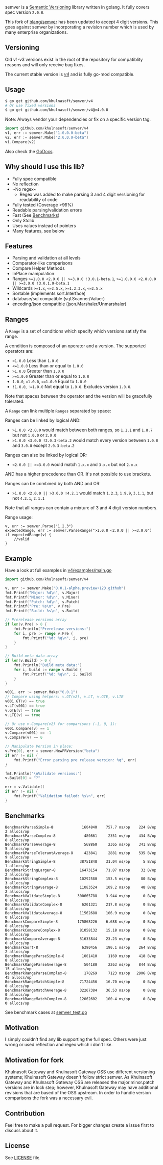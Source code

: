 semver is a [Semantic Versioning](http://semver.org/) library written in golang. It fully covers spec version `2.0.0`.

This fork of [blang/semver](https://github.com/blang/semver) has been updated to accept 4 digit versions. This goes against
semver by incorporating a revision number which is used by many enterprise organizations.

Versioning
----------
Old v1-v3 versions exist in the root of the repository for compatiblity reasons and will only receive bug fixes.

The current stable version is [*v4*](v4/) and is fully go-mod compatible.

Usage
-----
```bash
$ go get github.com/khulnasoft/semver/v4
# Or use fixed versions
$ go get github.com/khulnasoft/semver/v4@v4.0.0
```
Note: Always vendor your dependencies or fix on a specific version tag.

```go
import github.com/khulnasoft/semver/v4
v1, err := semver.Make("1.0.0.0-beta")
v2, err := semver.Make("2.0.0.0-beta")
v1.Compare(v2)
```

Also check the [GoDocs](http://godoc.org/github.com/blang/semver/v4).

Why should I use this lib?
-----

- Fully spec compatible
- No reflection
- ~No regex~
  - Regex was added to make parsing 3 and 4 digit versioning for readability of code
- Fully tested (Coverage >99%)
- Readable parsing/validation errors
- Fast (See [Benchmarks](#benchmarks))
- Only Stdlib
- Uses values instead of pointers
- Many features, see below


Features
-----

- Parsing and validation at all levels
- Comparator-like comparisons
- Compare Helper Methods
- InPlace manipulation
- Ranges `>=1.0.0 <2.0.0 || >=3.0.0 !3.0.1-beta.1`, `>=1.0.0.0 <2.0.0.0 || >=3.0.0 !3.0.1.0-beta.1`
- Wildcards `>=1.x`, `<=2.5.x`, `>=1.2.3.x`, `<=2.5.x`
- Sortable (implements sort.Interface)
- database/sql compatible (sql.Scanner/Valuer)
- encoding/json compatible (json.Marshaler/Unmarshaler)

Ranges
------

A `Range` is a set of conditions which specify which versions satisfy the range.

A condition is composed of an operator and a version. The supported operators are:

- `<1.0.0` Less than `1.0.0`
- `<=1.0.0` Less than or equal to `1.0.0`
- `>1.0.0` Greater than `1.0.0`
- `>=1.0.0` Greater than or equal to `1.0.0`
- `1.0.0`, `=1.0.0`, `==1.0.0` Equal to `1.0.0`
- `!1.0.0`, `!=1.0.0` Not equal to `1.0.0`. Excludes version `1.0.0`.

Note that spaces between the operator and the version will be gracefully tolerated.

A `Range` can link multiple `Ranges` separated by space:

Ranges can be linked by logical AND:

  - `>1.0.0 <2.0.0` would match between both ranges, so `1.1.1` and `1.8.7` but not `1.0.0` or `2.0.0`
  - `>1.0.0 <3.0.0 !2.0.3-beta.2` would match every version between `1.0.0` and `3.0.0` except `2.0.3-beta.2`

Ranges can also be linked by logical OR:

  - `<2.0.0 || >=3.0.0` would match `1.x.x` and `3.x.x` but not `2.x.x`

AND has a higher precedence than OR. It's not possible to use brackets.

Ranges can be combined by both AND and OR

  - `>1.0.0 <2.0.0 || >3.0.0 !4.2.1` would match `1.2.3`, `1.9.9`, `3.1.1`, but not `4.2.1`, `2.1.1`

Note that all ranges can contain a mixture of 3 and 4 digit version numbers.

Range usage:

```
v, err := semver.Parse("1.2.3")
expectedRange, err := semver.ParseRange(">1.0.0 <2.0.0 || >=3.0.0")
if expectedRange(v) {
    //valid
}

```

Example
-----

Have a look at full examples in [v4/examples/main.go](v4/examples/main.go)

```go
import github.com/khulnasoft/semver/v4

v, err := semver.Make("0.0.1-alpha.preview+123.github")
fmt.Printf("Major: %d\n", v.Major)
fmt.Printf("Minor: %d\n", v.Minor)
fmt.Printf("Patch: %d\n", v.Patch)
fmt.Printf("Pre: %s\n", v.Pre)
fmt.Printf("Build: %s\n", v.Build)

// Prerelease versions array
if len(v.Pre) > 0 {
    fmt.Println("Prerelease versions:")
    for i, pre := range v.Pre {
        fmt.Printf("%d: %q\n", i, pre)
    }
}

// Build meta data array
if len(v.Build) > 0 {
    fmt.Println("Build meta data:")
    for i, build := range v.Build {
        fmt.Printf("%d: %q\n", i, build)
    }
}

v001, err := semver.Make("0.0.1")
// Compare using helpers: v.GT(v2), v.LT, v.GTE, v.LTE
v001.GT(v) == true
v.LT(v001) == true
v.GTE(v) == true
v.LTE(v) == true

// Or use v.Compare(v2) for comparisons (-1, 0, 1):
v001.Compare(v) == 1
v.Compare(v001) == -1
v.Compare(v) == 0

// Manipulate Version in place:
v.Pre[0], err = semver.NewPRVersion("beta")
if err != nil {
    fmt.Printf("Error parsing pre release version: %q", err)
}

fmt.Println("\nValidate versions:")
v.Build[0] = "?"

err = v.Validate()
if err != nil {
    fmt.Printf("Validation failed: %s\n", err)
}
```


Benchmarks
-----

    BenchmarkParseSimple-8             1604840    757.7 ns/op    224 B/op   2 allocs/op
    BenchmarkParseComplex-8             480861     2351 ns/op    434 B/op   8 allocs/op
    BenchmarkParseAverage-8             568860     2365 ns/op    341 B/op   5 allocs/op
    BenchmarkParseTolerantAverage-8     423841     2881 ns/op    535 B/op   9 allocs/op
    BenchmarkStringSimple-8           38751848    31.04 ns/op      5 B/op   1 allocs/op
    BenchmarkStringLarger-8           16473154    71.87 ns/op     32 B/op   2 allocs/op
    BenchmarkStringComplex-8          10292580    153.5 ns/op     80 B/op   3 allocs/op
    BenchmarkStringAverage-8          11083524    109.2 ns/op     48 B/op   2 allocs/op
    BenchmarkValidateSimple-8        300665788    3.944 ns/op      0 B/op   0 allocs/op
    BenchmarkValidateComplex-8         6201321    217.8 ns/op      0 B/op   0 allocs/op
    BenchmarkValidateAverage-8        11562688    106.9 ns/op      0 B/op   0 allocs/op
    BenchmarkCompareSimple-8         175868226    6.688 ns/op      0 B/op   0 allocs/op
    BenchmarkCompareComplex-8         81058132    15.18 ns/op      0 B/op   0 allocs/op
    BenchmarkCompareAverage-8         51633844    23.23 ns/op      0 B/op   0 allocs/op
    BenchmarkSort-8                    6390456    190.1 ns/op    264 B/op   2 allocs/op
    BenchmarkRangeParseSimple-8        1061410     1169 ns/op    418 B/op   8 allocs/op
    BenchmarkRangeParseAverage-8        504180     2263 ns/op    844 B/op  15 allocs/op
    BenchmarkRangeParseComplex-8        170269     7123 ns/op   2906 B/op  45 allocs/op
    BenchmarkRangeMatchSimple-8       71724456    16.70 ns/op      0 B/op   0 allocs/op
    BenchmarkRangeMatchAverage-8      32207384    36.53 ns/op      0 B/op   0 allocs/op
    BenchmarkRangeMatchComplex-8      12062602    100.4 ns/op      0 B/op   0 allocs/op

See benchmark cases at [semver_test.go](semver_test.go)


Motivation
-----

I simply couldn't find any lib supporting the full spec. Others were just wrong or used reflection and regex which i don't like.

Motivation for fork
-----

Khulnasoft Gateway and Khulnasoft Gateway OSS use different versioning systems; Khulnasoft Gateway doesn't follow strict semver. As Khulnasoft Gateway and
Khulnasoft Gateway OSS are released the major.minor.patch versions are in lock step; however, Khulnasoft Gateway may have additional revisions
that are based of the OSS upstream. In order to handle version comparisons the fork was a necessary evil.

Contribution
-----

Feel free to make a pull request. For bigger changes create a issue first to discuss about it.


License
-----

See [LICENSE](LICENSE) file.
